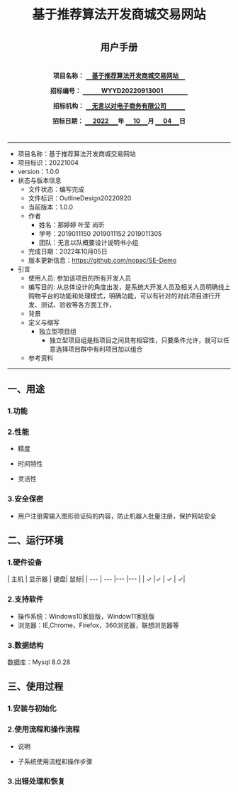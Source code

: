<center>  

# 基于推荐算法开发商城交易网站
#
#
## 用户手册
#
#
#

__项目名称：
<span style="border-bottom:2px solid black;">
&emsp;基于推荐算法开发商城交易网站&emsp;</span>__

**招标编号：
<span style="border-bottom:2px solid black;">
&emsp;&emsp;&emsp;WYYD20220913001&emsp;&emsp;&emsp;&emsp;</span>**

**招标机构：
<span style="border-bottom:2px solid black;">
&emsp;无言以对电子商务有限公司&emsp;&emsp;&emsp;</span>**

**招标日期：
<span style="border-bottom:2px solid black;">&nbsp;&ensp;&ensp;2022&ensp;&ensp;&ensp;</span>年
<span style="border-bottom:2px solid black;">&nbsp;&emsp;10&emsp;&nbsp;</span>月
<span style="border-bottom:2px solid black;">&emsp;&nbsp;04&emsp;&nbsp;</span>日**
</center>  

#

---
* 项目名称：基于推荐算法开发商城交易网站
* 项目标识：20221004
* version：1.0.0
* 状态与版本信息
    * 文件状态：编写完成
    * 文件标识：OutlineDesign20220920
    * 当前版本：1.0.0
    * 作者
        * 姓名：那婷婷 叶莹 尚昕
        * 学号：2019011150 2019011152 2019011305
        * 团队：无言以队概要设计说明书小组
    * 完成日期：2022年10月05日
    * 版本更新信息：https://github.com/nopac/SE-Demo
* 引言
    * 使用人员: 参加该项目的所有开发人员
    * 编写目的: 从总体设计的角度出发，是系统大开发人员及相关人员明确线上购物平台的功能和处理模式，明确功能，可以有针对的对此项目进行开发、测试、验收等各方面工作，
    * 背景
    * 定义与缩写
        * 独立型项目组
            * 独立型项目组是指项目之间具有相容性，只要条件允许，就可以任意选择项目群中有利项目加以组合
    * 参考资料


---
## 一、用途
### 1.功能

### 2.性能
* 精度

* 时间特性

* 灵活性

### 3.安全保密
* 用户注册需输入图形验证码的内容，防止机器人批量注册，保护网站安全


## 二、运行环境
### 1.硬件设备

| 主机    |   显示器 |   键盘|    鼠标|
    | --- | --- |--- |--- |
| ✓ |✓   |   ✓  |    ✓|

### 2.支持软件
* 操作系统：Windows10家庭版，Window11家庭版
* 浏览器：IE,Chrome，Firefox，360浏览器，联想浏览器等

### 3.数据结构
数据库：Mysql 8.0.28

## 三、使用过程
### 1.安装与初始化
### 2.使用流程和操作流程
* 说明

* 子系统使用流程和操作步骤

### 3.出错处理和恢复

